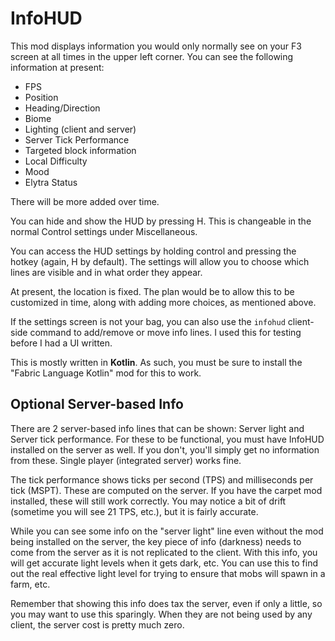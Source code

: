 # InfoHUD

This mod displays information you would only normally see on your F3 screen at all times in the upper left corner. You can see the following information at present:

- FPS
- Position
- Heading/Direction
- Biome
- Lighting (client and server)
- Server Tick Performance
- Targeted block information
- Local Difficulty
- Mood
- Elytra Status

There will be more added over time.

You can hide and show the HUD by pressing H. This is changeable in the normal Control settings under Miscellaneous.

You can access the HUD settings by holding control and pressing the hotkey (again, H by default). The settings will allow you to choose which lines are visible and in what order they appear.

At present, the location is fixed. The plan would be to allow this to be customized in time, along with adding more choices, as mentioned above.

If the settings screen is not your bag, you can also use the `infohud` client-side command to add/remove or move info lines. I used this for testing before I had a UI written.

This is mostly written in **Kotlin**. As such, you must be sure to install the "Fabric Language Kotlin" mod for this to work.

## Optional Server-based Info
There are 2 server-based info lines that can be shown: Server light and Server tick performance. For these to be functional, you must have InfoHUD installed on the server as well. If you don't, you'll simply get no information from these. Single player (integrated server) works fine.

The tick performance shows ticks per second (TPS) and milliseconds per tick (MSPT). These are computed on the server. If you have the carpet mod installed, these will still work correctly. You may notice a bit of drift (sometime you will see 21 TPS, etc.), but it is fairly accurate.

While you can see some info on the "server light" line even without the mod being installed on the server, the key piece of info (darkness) needs to come from the server as it is not replicated to the client. With this info, you will get accurate light levels when it gets dark, etc. You can use this to find out the real effective light level for trying to ensure that mobs will spawn in a farm, etc.

Remember that showing this info does tax the server, even if only a little, so you may want to use this sparingly. When they are not being used by any client, the server cost is pretty much zero.
